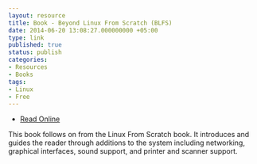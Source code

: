 ```yaml
---
layout: resource
title: Book - Beyond Linux From Scratch (BLFS)
date: 2014-06-20 13:08:27.000000000 +05:00
type: link
published: true
status: publish
categories:
- Resources
- Books
tags:
- Linux
- Free
---
```


- [Read Online](http://www.linuxfromscratch.org/blfs/view/stable/index.html)

This book follows on from the Linux From Scratch book. It introduces and guides the reader through additions to the system including networking, graphical interfaces, sound support, and printer and scanner support.

